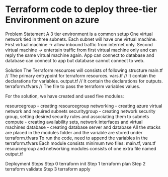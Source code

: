# Terraform code to deploy three-tier Environment on azure
Problem Statement
A 3 tier environment is a common setup
One virtual network tied in three subnets.
Each subnet will have one virtual machine.
First virtual machine -> allow inbound traffic from internet only.
Second virtual machine -> entertain traffic from first virtual machine only and can reply the same virtual machine again.
App can connect to database and database can connect to app but database cannot connect to web.

Solution
The Terraform resources will consists of following structure
 main.tf                   // The primary entrypoint for terraform resources.
vars.tf                   // It contain the declarations for variables.
output.tf                 // It contain the declarations for outputs.
terraform.tfvars          // The file to pass the terraform variables values.

For the solution, we have created and used five modules:

resourcegroup - creating resourcegroup
networking - creating azure virtual network and required subnets
securitygroup - creating network security group, setting desired security rules and associating them to subnets
compute - creating availability sets, network interfaces and virtual machines
database - creating database server and database
All the stacks are placed in the modules folder and the variable are stored under terraform.tfvars
To run the code, need to append the variables in the terraform.tfvars
Each module consists minimum two files: main.tf, vars.tf
resourcegroup and networking modules consists of one extra file named output.tf

Deployment
Steps 
Step 0 terraform init
Step 1 terraform plan
Step 2 terraform validate
Step 3 terraform apply
